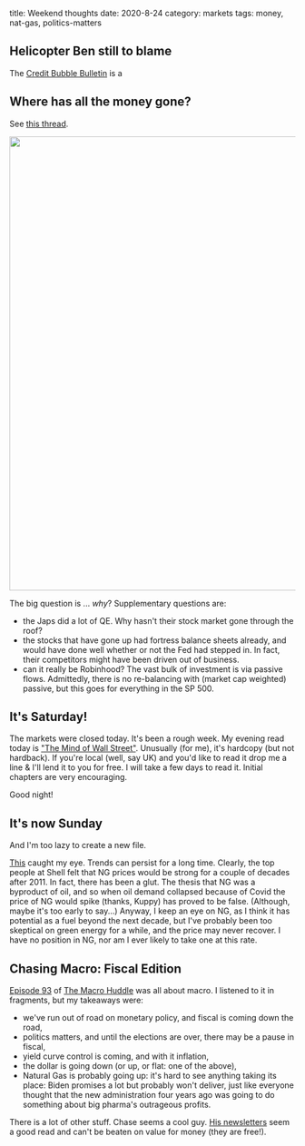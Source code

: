 title: Weekend thoughts
date: 2020-8-24
category: markets
tags: money, nat-gas, politics-matters

## Helicopter Ben still to blame

The [Credit Bubble Bulletin](http://creditbubblebulletin.blogspot.com/2020/08/weekly-commentary-moral-hazard-quagmire.html?utm_source=feedburner&utm_medium=email&utm_campaign=Feed%3A+blogspot%2FvOLVyH+%28++Credit+Bubble+Bulletin%29) is a 

## Where has all the money gone?

See [this thread](https://twitter.com/iv_technicals/status/1297110841586835456).

<img src="https://pbs.twimg.com/media/EgBDVYwXgAAHNuB?format=png&name=900x900" width=800>

The big question is ... *why*?
Supplementary questions are:

* the Japs did a lot of QE. Why hasn't their stock market gone through the roof?
* the stocks that have gone up had fortress balance sheets already, and would have done well whether or not the Fed had stepped in. In fact, their competitors might have been driven out of business. 
* can it really be Robinhood? The vast bulk of investment is via passive flows. Admittedly, there is no re-balancing with (market cap weighted) passive, but this goes for everything in the SP 500.


## It's Saturday!

The markets were closed today. 
It's been a rough week.
My evening read today is ["The Mind of Wall Street"](https://www.bookfinder.com/search/?author=levy+&title=mind+of+wall+street&lang=en&isbn=&destination=gb&currency=GBP&mode=basic&st=sr&ac=qr). 
Unusually (for me), it's hardcopy (but not hardback). If you're local (well, say UK) and you'd like to read it drop me a line & I'll lend it to you for free. I will take a few days to read it. Initial chapters are very encouraging.

Good night!

## It's now Sunday

And I'm too lazy to create a new file. 

[This](https://wolfstreet.com/2020/08/21/shells-new-12-17-billion-largest-ever-floating-facility-shut-down-months-after-shipping-first-lng-cargo-made-uneconomical-by-long-plunge-of-lng-prices/) caught my eye.
Trends can persist for a long time. Clearly, the top people at Shell felt that NG prices would be strong for a couple of decades after 2011. 
In fact, there has been a glut. 
The thesis that NG was a byproduct of oil, and so when oil demand collapsed because of Covid the price of NG would spike (thanks, Kuppy) has proved to be false. (Although, maybe it's too early to say...)
Anyway, I keep an eye on NG, as I think it has potential as a fuel beyond the next decade,
but I've probably been too skeptical on green energy for a while, and the price may never recover.
I have no position in NG, nor am I ever likely to take one at this rate.

## Chasing Macro: Fiscal Edition

[Episode 93](https://www.youtube.com/watch?v=4MzxZu-KTrc) of [The Macro Huddle](https://markethuddle.com/) was all about macro.
I listened to it in fragments, but my takeaways were:

* we've run out of road on monetary policy, and fiscal is coming down the road,
* politics matters, and until the elections are over, there may be a pause in fiscal,
* yield curve control is coming, and with it inflation,
* the dollar is going down (or up, or flat: one of the above),
* Natural Gas is probably going up: it's hard to see anything taking its place: Biden promises a lot but probably won't deliver, just like everyone thought that the new administration four years ago was going to do something about big pharma's outrageous profits.

There is a lot of other stuff. Chase seems a cool guy. [His newsletters](https://www.pineconemacro.com/white-mountain-letter.html) seem a good read and can't be beaten on value for money (they are free!).

